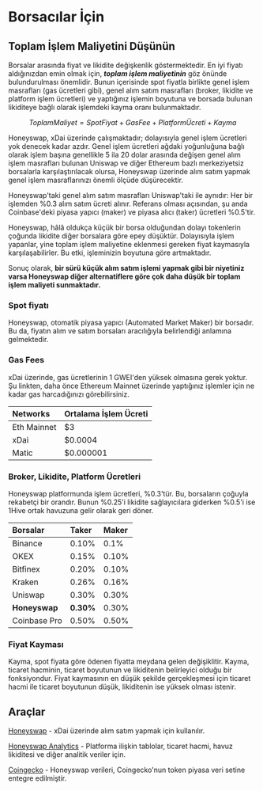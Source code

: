 # Borsacılar İçin

## Toplam İşlem Maliyetini Düşünün

Borsalar arasında fiyat ve likidite değişkenlik göstermektedir. En iyi fiyatı aldığınızdan emin olmak için, _**toplam işlem maliyetinin**_ göz önünde bulundurulması önemlidir. Bunun içerisinde spot fiyatla birlikte genel işlem masrafları \(gas ücretleri gibi\), genel alım satım masrafları \(broker, likidite ve platform işlem ücretleri\) ve yaptığınız işlemin boyutuna ve borsada bulunan likiditeye bağlı olarak işlemdeki kayma oranı bulunmaktadır. 

$$
Toplam Maliyet = Spot Fiyat + Gas Fee + Platform Ücreti + Kayma
$$

Honeyswap, xDai üzerinde çalışmaktadır; dolayısıyla genel işlem ücretleri yok denecek kadar azdır. Genel işlem ücretleri ağdaki yoğunluğuna bağlı olarak işlem başına genellikle 5 ila 20 dolar arasında değişen genel alım işlem masrafları bulunan Uniswap ve diğer Ethereum bazlı merkeziyetsiz borsalarla karşılaştırılacak olursa, Honeyswap üzerinde alım satım yapmak genel işlem masraflarınızı önemli ölçüde düşürecektir.

Honeyswap'taki genel alım satım masrafları Uniswap'taki ile aynıdır: Her bir işlemden %0.3 alım satım ücreti alınır. Referans olması açısından, şu anda Coinbase'deki piyasa yapıcı \(maker\) ve piyasa alıcı \(taker\) ücretleri %0.5'tir.

Honeyswap, hâlâ oldukça küçük bir borsa olduğundan dolayı tokenlerin çoğunda likidite diğer borsalara göre epey düşüktür. Dolayısıyla işlem yapanlar, yine toplam işlem maliyetine eklenmesi gereken fiyat kaymasıyla karşılaşabilirler. Bu etki, işleminizin boyutuna göre artmaktadır.

Sonuç olarak, **bir sürü küçük alım satım işlemi yapmak gibi bir niyetiniz varsa Honeyswap diğer alternatiflere göre çok daha düşük bir toplam işlem maliyeti sunmaktadır.**

### Spot fiyatı

Honeyswap, otomatik piyasa yapıcı \(Automated Market Maker\) bir borsadır. Bu da, fiyatın alım ve satım borsaları aracılığıyla belirlendiği anlamına gelmektedir.

### Gas Fees

xDai üzerinde, gas ücretlerinin 1 GWEI'den yüksek olmasına gerek yoktur. Şu linkten, daha önce Ethereum Mainnet üzerinde yaptığınız işlemler için ne kadar gas harcadığınızı görebilirsiniz.  

| Networks | Ortalama İşlem Ücreti |
| :--- | :--- |
| Eth Mainnet | $3 |
| xDai | $0.0004 |
| Matic | $0.000001 |

### Broker, Likidite, Platform Ücretleri

Honeyswap platformunda işlem ücretleri, %0.3'tür. Bu, borsaların çoğuyla rekabetçi bir orandır. Bunun %0.25'i likidite sağlayıcılara giderken %0.5'i ise 1Hive ortak havuzuna gelir olarak geri döner.

| Borsalar | Taker | Maker |
| :--- | :--- | :--- |
| Binance | 0.10% | 0.1% |
| OKEX | 0.15% | 0.10% |
| Bitfinex | 0.20% | 0.10% |
| Kraken | 0.26% | 0.16% |
| Uniswap | 0.30% | 0.30% |
| **Honeyswap** | **0.30%** | 0.30% |
| Coinbase Pro | 0.50% | 0.50% |

### Fiyat Kayması

Kayma, spot fiyata göre ödenen fiyatta meydana gelen değişiklitir. Kayma, ticaret hacminin, ticaret boyutunun ve likiditenin belirleyici olduğu bir fonksiyondur. Fiyat kaymasının en düşük şekilde gerçekleşmesi için ticaret hacmi ile ticaret boyutunun düşük, likiditenin ise yüksek olması istenir.

## Araçlar

[Honeyswap](https://honeyswap.org/#/swap) - xDai üzerinde alım satım yapmak için kullanılır.

[Honeyswap Analytics](https://info.honeyswap.org) - Platforma ilişkin tablolar, ticaret hacmi, havuz likiditesi ve diğer analitik veriler için.

[Coingecko](https://www.coingecko.com/en) - Honeyswap verileri, Coingecko'nun token piyasa veri setine entegre edilmiştir.

